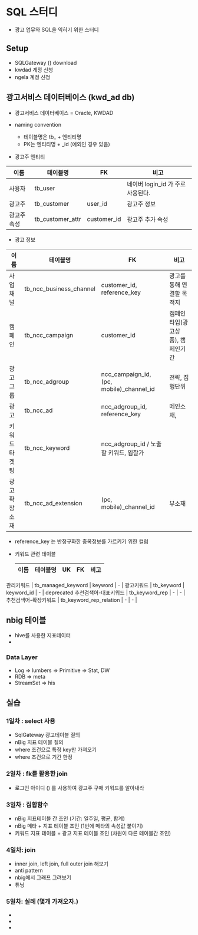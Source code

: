 # SQL 스터디
* 광고 업무와 SQL을 익히기 위한 스터디

## Setup
 * SQLGateway () download
 * kwdad 계정 신청
 * ngela 계정 신청
  
 

## 광고서비스 데이터베이스 (kwd_ad db)
* 광고서비스 데이터베이스 = Oracle, KWDAD

* naming convention 
  * 테이블명은 tb_ + 엔티티명 
  * PK는 엔티티명 + _id (예외인 경우 있음) 

* 광고주 엔티티

 이름 | 테이블명 | FK |  비고 
 ----|--------|-----|----
  사용자  | tb_user | | 네이버 login_id 가 주로 사용된다. 
  광고주 | tb_customer | user_id | 광고주 정보 | 
  광고주속성 | tb_customer_attr | customer_id| 광고주 추가 속성  | 



* 광고 정보

 이름 | 테이블명 | FK |  비고 
 ----|--------|-----|----
  사업채널 | tb_ncc_business_channel | customer_id, reference_key| 광고를 통해 연결할 목적지
  캠페인 | tb_ncc_campaign | customer_id |  캠페인타입(광고상품), 캠페인기간
  광고그룹 | tb_ncc_adgroup | ncc_campaign_id, (pc, mobile)_channel_id | 전략, 집행단위 
  광고|  tb_ncc_ad | ncc_adgroup_id, reference_key | 메인소재, 
  키워드타겟팅 |tb_ncc_keyword  | ncc_adgroup_id / 노출할 키워드, 입찰가
  광고 확장소재 | tb_ncc_ad_extension | (pc, mobile)_channel_id | 부소재

* reference_key 는 반정규화한 중복정보를 가르키기 위한 컬럼

* 키워드 관련 테이블
 
 
  이름 | 테이블명 | UK | FK | 비고
  ----|--------|-----|----|----
 관리키워드 | tb_managed_keyword | keyword | - | 
 광고키워드  | tb_keyword | keyword_id | - | deprecated
 추천검색어-대표키워드 | tb_keyword_rep  | - | - |  
 추천검색어-확장키워드 | tb_keyword_rep_relation | - | - | 
 

## nbig 테이블
 * hive를 사용한 지표데이터
 * 

### Data Layer
 * Log => lumbers => Primitive => Stat, DW
 * RDB => meta 
 * StreamSet => his 
 
## 실습  
 
### 1일차 : select 사용
 * SqlGateway 광고테이블 질의 
 * nBig 지표 테이블 질의 
 * where 조건으로 특정 key만 가져오기
 * where 조건으로 기간 한정 


### 2일차 : fk를 활용한 join
  * 로그인 아이디 () 를 사용하여 광고주 구매 키워드를 알아내라
  
### 3일차 : 집합함수
 * nBig 지표테이블 간 조인 (기간: 일주일, 평균, 합계)
 * nBig 메타 + 지표 테이블 조인 (1번에 메타의 속성값 붙이기)
 * 키워드 지표 테이블 + 광고 지표 테이블 조인 (차원이 다른 테이블간 조인)
 
 
### 4일차:  join
 * inner join, left join, full outer join 해보기
 * anti pattern
 * nbig에서 그래프 그려보기
 * 튜닝
  
### 5일차: 실례 (몇개 가져오자.)
 * 
 * 
 * 